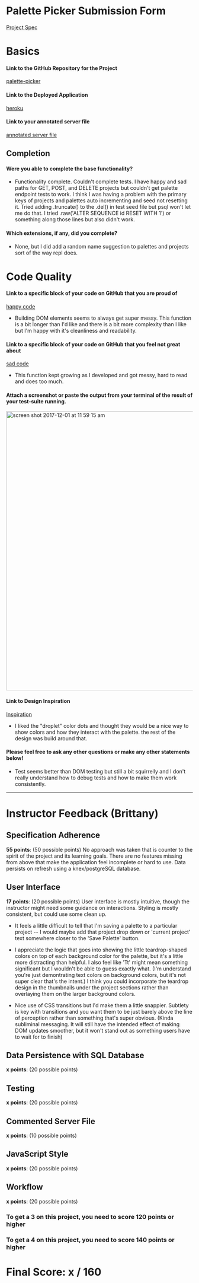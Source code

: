 
# Palette Picker Submission Form

[Project Spec](http://frontend.turing.io/projects/palette-picker.html)

# Basics

#### Link to the GitHub Repository for the Project
[palette-picker](https://github.com/alexbanister/palette-picker)

#### Link to the Deployed Application
[heroku](https://ahb-palette-picker.herokuapp.com/)

#### Link to your annotated server file
[annotated server file](https://github.com/alexbanister/palette-picker/blob/comments/server.js)

## Completion

#### Were you able to complete the base functionality?

* Functionality complete. Couldn't complete tests. I have happy and sad paths for GET, POST, and DELETE projects but couldn't get palette endpoint tests to work. I think I was having a problem with the primary keys of projects and palettes auto incrementing and seed not resetting it. Tried adding .truncate() to the .del() in test seed file but psql won't let me do that. I tried .raw('ALTER SEQUENCE id RESET WITH 1') or something along those lines but also didn't work.

#### Which extensions, if any, did you complete?

* None, but I did add a random name suggestion to palettes and projects sort of the way repl does.

# Code Quality

#### Link to a specific block of your code on GitHub that you are proud of
[happy code](https://github.com/alexbanister/palette-picker/blob/df99d3388b24b379f1208f903adec0bb52764c17/src/index.js#L99-L116)

* Building DOM elements seems to always get super messy. This function is a bit longer than I'd like and there is a bit more complexity than I like but I'm happy with it's cleanliness and readability.

#### Link to a specific block of your code on GitHub that you feel not great about
[sad code](https://github.com/alexbanister/palette-picker/blob/df99d3388b24b379f1208f903adec0bb52764c17/src/index.js#L147-L165)

* This function kept growing as I developed and got messy, hard to read and does too much.

#### Attach a screenshot or paste the output from your terminal of the result of your test-suite running.
<img width="753" alt="screen shot 2017-12-01 at 11 59 15 am" src="https://user-images.githubusercontent.com/17756439/33498598-316c1968-d68f-11e7-95f4-12997a4f270a.png">

#### Link to Design Inspiration

[Inspiration](https://dribbble.com/shots/2761157-Brisk-Mate-Branding-Guidelines-Color-Pallete)

* I liked the "droplet" color dots and thought they would be a nice way to show colors and how they interact with the palette. the rest of the design was build around that.

#### Please feel free to ask any other questions or make any other statements below!

* Test seems better than DOM testing but still a bit squirrelly and I don't really understand how to debug tests and how to make them work consistently. 

-----


# Instructor Feedback (Brittany)

## Specification Adherence

**55 points**: (50 possible points) No approach was taken that is counter to the spirit of the project and its learning goals. There are no features missing from above that make the application feel incomplete or hard to use. Data persists on refresh using a knex/postgreSQL database.

## User Interface

**17 points**: (20 possible points) User interface is mostly intuitive, though the instructor might need some guidance on interactions. Styling is mostly consistent, but could use some clean up.

* It feels a little difficult to tell that I'm saving a palette to a particular project -- I would maybe add that project drop down or 'current project' text somewhere closer to the 'Save Palette' button.

* I appreciate the logic that goes into showing the little teardrop-shaped colors on top of each background color for the palette, but it's a little more distracting than helpful. I also feel like 'Tt' might mean something significant but I wouldn't be able to guess exactly what. (I'm understand you're just demontrating text colors on background colors, but it's not super clear that's the intent.) I think you could incorporate the teardrop design in the thumbnails under the project sections rather than overlaying them on the larger background colors.

* Nice use of CSS transitions but I'd make them a little snappier. Subtlety is key with transitions and you want them to be just barely above the line of perception rather than something that's super obvious. (Kinda subliminal messaging. It will still have the intended effect of making DOM updates smoother, but it won't stand out as something users have to wait for to finish)

## Data Persistence with SQL Database

**x points**: (20 possible points)

## Testing

**x points**: (20 possible points)

## Commented Server File

**x points**: (10 possible points)

## JavaScript Style

**x points**: (20 possible points)

## Workflow

**x points**: (20 possible points)


### To get a 3 on this project, you need to score 120 points or higher
### To get a 4 on this project, you need to score 140 points or higher

# Final Score: x / 160
